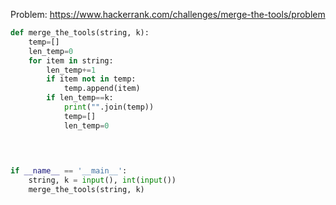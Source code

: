 Problem: https://www.hackerrank.com/challenges/merge-the-tools/problem


```python
def merge_the_tools(string, k):
    temp=[]
    len_temp=0
    for item in string:
        len_temp+=1
        if item not in temp:
            temp.append(item)
        if len_temp==k:
            print("".join(temp))
            temp=[]
            len_temp=0

    
    

if __name__ == '__main__':
    string, k = input(), int(input())
    merge_the_tools(string, k)

```
